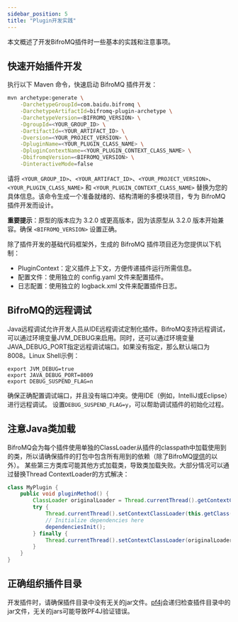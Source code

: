 ```yaml
---
sidebar_position: 5
title: "Plugin开发实践"
---
```


本文概述了开发BifroMQ插件时一些基本的实践和注意事项。

## 快速开始插件开发

执行以下 Maven 命令，快速启动 BifroMQ 插件开发：

```bash
mvn archetype:generate \
    -DarchetypeGroupId=com.baidu.bifromq \
    -DarchetypeArtifactId=bifromq-plugin-archetype \
    -DarchetypeVersion=<BIFROMQ_VERSION> \
    -DgroupId=<YOUR_GROUP_ID> \
    -DartifactId=<YOUR_ARTIFACT_ID> \
    -Dversion=<YOUR_PROJECT_VERSION> \
    -DpluginName=<YOUR_PLUGIN_CLASS_NAME> \
    -DpluginContextName=<YOUR_PLUGIN_CONTEXT_CLASS_NAME> \
    -DbifromqVersion=<BIFROMQ_VERSION> \
    -DinteractiveMode=false
```

请将 `<YOUR_GROUP_ID>`、`<YOUR_ARTIFACT_ID>`、`<YOUR_PROJECT_VERSION>`、`<YOUR_PLUGIN_CLASS_NAME>`
和 `<YOUR_PLUGIN_CONTEXT_CLASS_NAME>` 替换为您的具体信息。该命令生成一个准备就绪的、结构清晰的多模块项目，专为 BifroMQ
插件开发而设计。

**重要提示**：原型的版本应为 3.2.0 或更高版本，因为该原型从 3.2.0 版本开始兼容。确保 `<BIFROMQ_VERSION>` 设置正确。

除了插件开发的基础代码框架外，生成的 BifroMQ 插件项目还为您提供以下机制：

* PluginContext：定义插件上下文，方便传递插件运行所需信息。
* 配置文件：使用独立的 config.yaml 文件来配置插件。
* 日志配置：使用独立的 logback.xml 文件来配置插件日志。

## BifroMQ的远程调试

Java远程调试允许开发人员从IDE远程调试定制化插件。BifroMQ支持远程调试，可以通过环境变量JVM_DEBUG来启用。同时，还可以通过环境变量JAVA_DEBUG_PORT指定远程调试端口。如果没有指定，那么默认端口为8008。Linux Shell示例：

```shell
export JVM_DEBUG=true
export JAVA_DEBUG_PORT=8009
export DEBUG_SUSPEND_FLAG=n
```

确保正确配置调试端口，并且没有端口冲突。使用IDE（例如，IntelliJ或Eclipse）进行远程调试。
设置`DEBUG_SUSPEND_FLAG=y`，可以帮助调试插件的初始化过程。

## 注意Java类加载

BifroMQ会为每个插件使用单独的ClassLoader从插件的classpath中加载使用到的类，所以请确保插件的打包中包含所有用到的依赖（除了BifroMQ[提供](intro.md#插件部署)的以外）。
某些第三方类库可能其他方式加载类，导致类加载失败。大部分情况可以通过替换Thread ContextLoader的方式解决：

```java
class MyPlugin {
    public void pluginMethod() {
        ClassLoader originalLoader = Thread.currentThread().getContextClassLoader();
        try {
            Thread.currentThread().setContextClassLoader(this.getClass().getClassLoader());
            // Initialize dependencies here  
            dependenciesInit();
        } finally {
            Thread.currentThread().setContextClassLoader(originalLoader);
        }
    }
}
```

## 正确组织插件目录

开发插件时，请确保插件目录中没有无关的jar文件。[pf4j](https://pf4j.org)会递归检查插件目录中的jar文件，无关的jars可能导致PF4J验证错误。